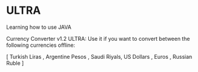 # ULTRA
Learning how to use JAVA


Currency Converter v1.2 ULTRA:
Use it if you want to convert between the following currencies offline:

[ Turkish Liras , Argentine Pesos , Saudi Riyals,  US Dollars , Euros , Russian Ruble ]
